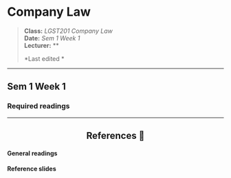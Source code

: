 <h1>Company Law</h1>

> **Class:** *LGST201 Company Law*  
> **Date:** *Sem 1 Week 1*  
> **Lecturer:** **  
> 
> *Last edited *

---

## Sem 1 Week 1

### Required readings

---

<h2 align="center">References 🧾</h2>

<h4>General readings</h4>

<h4>Reference slides</h4>

